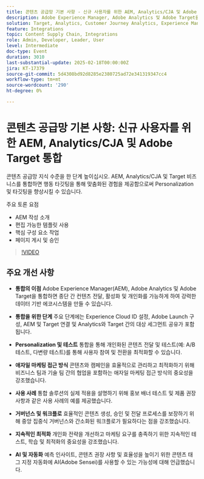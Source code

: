 ```yaml
---
title: 콘텐츠 공급망 기본 사항 - 신규 사용자를 위한 AEM, Analytics/CJA 및 Adobe Target 통합
description: Adobe Experience Manager, Adobe Analytics 및 Adobe Target을 통합하면 컨텐츠 전달, 개인화 및 테스트 단계를 간소화할 수 있으며, AI 기반의 통찰력과 자동화를 통해 민첩한 마케팅 접근 방식과 지속적인 최적화를 촉진할 수 있습니다.
solution: Target, Analytics, Customer Journey Analytics, Experience Manager
feature: Integrations
topic: Content Supply Chain, Integrations
role: Admin, Developer, Leader, User
level: Intermediate
doc-type: Event
duration: 3010
last-substantial-update: 2025-02-18T00:00:00Z
jira: KT-17379
source-git-commit: 5d4308bd92d8285e2380725ad72e341319347cc4
workflow-type: tm+mt
source-wordcount: '290'
ht-degree: 0%

---
```



# 콘텐츠 공급망 기본 사항: 신규 사용자를 위한 AEM, Analytics/CJA 및 Adobe Target 통합

콘텐츠 공급망 지식 수준을 한 단계 높이십시오. AEM, Analytics/CJA 및 Target 비즈니스를 통합하면 행동 타깃팅을 통해 맞춤화된 경험을 제공함으로써 Personalization 및 타깃팅을 향상시킬 수 있습니다.

주요 토론 요점

* AEM 작성 소개
* 편집 가능한 템플릿 사용
* 핵심 구성 요소 작업
* 페이지 게시 및 승인

>[!VIDEO](https://video.tv.adobe.com/v/3444459/?learn=on&enablevpops)

## 주요 개선 사항

* **통합의 이점** Adobe Experience Manager(AEM), Adobe Analytics 및 Adobe Target을 통합하면 종단 간 컨텐츠 전달, 활성화 및 개인화를 가능하게 하여 강력한 데이터 기반 에코시스템을 만들 수 있습니다. &#x200B;

* **통합을 위한 단계** 주요 단계에는 Experience Cloud ID 설정, Adobe Launch 구성, AEM 및 Target 연결 및 Analytics와 Target 간의 대상 세그먼트 공유가 포함됩니다.

* **Personalization 및 테스트** 통합을 통해 개인화된 콘텐츠 전달 및 테스트(예: A/B 테스트, 다변량 테스트)를 통해 사용자 참여 및 전환을 최적화할 수 있습니다.

* **애자일 마케팅 접근 방식** 콘텐츠와 캠페인을 효율적으로 관리하고 최적화하기 위해 비즈니스 팀과 기술 팀 간의 협업을 포함하는 애자일 마케팅 접근 방식의 중요성을 강조했습니다.

* **사용 사례** 통합 솔루션의 실제 적용을 설명하기 위해 홍보 배너 테스트 및 제품 권장 사항과 같은 사용 사례의 예를 제공했습니다.

* **거버넌스 및 워크플로** 효율적인 콘텐츠 생성, 승인 및 전달 프로세스를 보장하기 위해 중앙 집중식 거버넌스와 간소화된 워크플로가 필요하다는 점을 강조했습니다.

* **지속적인 최적화** 개인화 전략을 개선하고 마케팅 요구를 충족하기 위한 지속적인 테스트, 학습 및 최적화의 중요성을 강조했습니다.

* **AI 및 자동화** 예측 인사이트, 콘텐츠 권장 사항 및 효율성을 높이기 위한 콘텐츠 태그 지정 자동화에 AI(Adobe Sensei)를 사용할 수 있는 가능성에 대해 언급했습니다.
